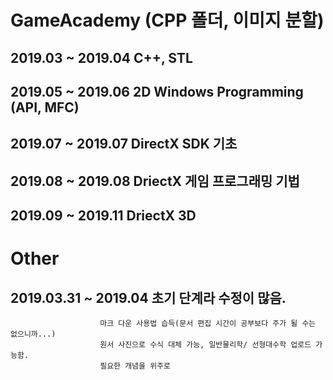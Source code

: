 # GameAcademy (CPP 폴더, 이미지 분할)

## 2019.03 ~ 2019.04 C++, STL
## 2019.05 ~ 2019.06 2D Windows Programming (API, MFC)
## 2019.07 ~ 2019.07 DirectX SDK 기초
## 2019.08 ~ 2019.08 DriectX 게임 프로그래밍 기법
## 2019.09 ~ 2019.11 DriectX 3D


# Other

## 2019.03.31 ~ 2019.04 초기 단계라 수정이 많음.
                        마크 다운 사용법 습득(문서 편집 시간이 공부보다 주가 될 수는 없으니까...)
                        원서 사진으로 수식 대체 가능, 일반물리학/ 선형대수학 업로드 가능함.
                        필요한 개념을 위주로 
